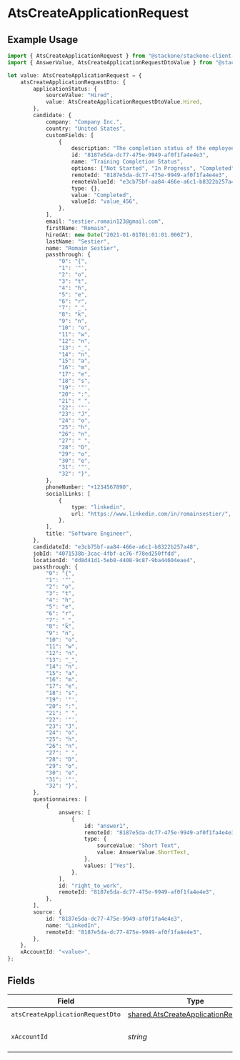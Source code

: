 # AtsCreateApplicationRequest

## Example Usage

```typescript
import { AtsCreateApplicationRequest } from "@stackone/stackone-client-ts/sdk/models/operations";
import { AnswerValue, AtsCreateApplicationRequestDtoValue } from "@stackone/stackone-client-ts/sdk/models/shared";

let value: AtsCreateApplicationRequest = {
    atsCreateApplicationRequestDto: {
        applicationStatus: {
            sourceValue: "Hired",
            value: AtsCreateApplicationRequestDtoValue.Hired,
        },
        candidate: {
            company: "Company Inc.",
            country: "United States",
            customFields: [
                {
                    description: "The completion status of the employee's training.",
                    id: "8187e5da-dc77-475e-9949-af0f1fa4e4e3",
                    name: "Training Completion Status",
                    options: ["Not Started", "In Progress", "Completed", "Overdue"],
                    remoteId: "8187e5da-dc77-475e-9949-af0f1fa4e4e3",
                    remoteValueId: "e3cb75bf-aa84-466e-a6c1-b8322b257a48",
                    type: {},
                    value: "Completed",
                    valueId: "value_456",
                },
            ],
            email: "sestier.romain123@gmail.com",
            firstName: "Romain",
            hiredAt: new Date("2021-01-01T01:01:01.000Z"),
            lastName: "Sestier",
            name: "Romain Sestier",
            passthrough: {
                "0": "{",
                "1": '"',
                "2": "o",
                "3": "t",
                "4": "h",
                "5": "e",
                "6": "r",
                "7": "_",
                "8": "k",
                "9": "n",
                "10": "o",
                "11": "w",
                "12": "n",
                "13": "_",
                "14": "n",
                "15": "a",
                "16": "m",
                "17": "e",
                "18": "s",
                "19": '"',
                "20": ":",
                "21": " ",
                "22": '"',
                "23": "J",
                "24": "o",
                "25": "h",
                "26": "n",
                "27": " ",
                "28": "D",
                "29": "o",
                "30": "e",
                "31": '"',
                "32": "}",
            },
            phoneNumber: "+1234567890",
            socialLinks: [
                {
                    type: "linkedin",
                    url: "https://www.linkedin.com/in/romainsestier/",
                },
            ],
            title: "Software Engineer",
        },
        candidateId: "e3cb75bf-aa84-466e-a6c1-b8322b257a48",
        jobId: "4071538b-3cac-4fbf-ac76-f78ed250ffdd",
        locationId: "dd8d41d1-5eb8-4408-9c87-9ba44604eae4",
        passthrough: {
            "0": "{",
            "1": '"',
            "2": "o",
            "3": "t",
            "4": "h",
            "5": "e",
            "6": "r",
            "7": "_",
            "8": "k",
            "9": "n",
            "10": "o",
            "11": "w",
            "12": "n",
            "13": "_",
            "14": "n",
            "15": "a",
            "16": "m",
            "17": "e",
            "18": "s",
            "19": '"',
            "20": ":",
            "21": " ",
            "22": '"',
            "23": "J",
            "24": "o",
            "25": "h",
            "26": "n",
            "27": " ",
            "28": "D",
            "29": "o",
            "30": "e",
            "31": '"',
            "32": "}",
        },
        questionnaires: [
            {
                answers: [
                    {
                        id: "answer1",
                        remoteId: "8187e5da-dc77-475e-9949-af0f1fa4e4e3",
                        type: {
                            sourceValue: "Short Text",
                            value: AnswerValue.ShortText,
                        },
                        values: ["Yes"],
                    },
                ],
                id: "right_to_work",
                remoteId: "8187e5da-dc77-475e-9949-af0f1fa4e4e3",
            },
        ],
        source: {
            id: "8187e5da-dc77-475e-9949-af0f1fa4e4e3",
            name: "LinkedIn",
            remoteId: "8187e5da-dc77-475e-9949-af0f1fa4e4e3",
        },
    },
    xAccountId: "<value>",
};
```

## Fields

| Field                                                                                                 | Type                                                                                                  | Required                                                                                              | Description                                                                                           |
| ----------------------------------------------------------------------------------------------------- | ----------------------------------------------------------------------------------------------------- | ----------------------------------------------------------------------------------------------------- | ----------------------------------------------------------------------------------------------------- |
| `atsCreateApplicationRequestDto`                                                                      | [shared.AtsCreateApplicationRequestDto](../../../sdk/models/shared/atscreateapplicationrequestdto.md) | :heavy_check_mark:                                                                                    | N/A                                                                                                   |
| `xAccountId`                                                                                          | *string*                                                                                              | :heavy_check_mark:                                                                                    | The account identifier                                                                                |